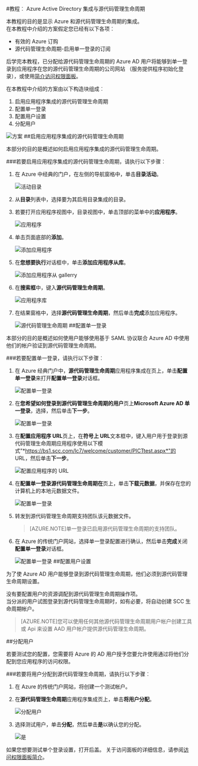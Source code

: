 <properties 
    pageTitle="教程︰ Azure Active Directory 集成源代码管理生命周期与 |Microsoft Azure" 
    description="了解如何使用源代码管理生命周期 Azure Active Directory 以启用单一登录、 自动化资源调配，以及更多 ！" 
    services="active-directory" 
    authors="jeevansd"  
    documentationCenter="na" 
    manager="femila"/>
<tags 
    ms.service="active-directory" 
    ms.devlang="na" 
    ms.topic="article" 
    ms.tgt_pltfrm="na" 
    ms.workload="identity" 
    ms.date="09/26/2016" 
    ms.author="jeedes" />

#<a name="tutorial-azure-active-directory-integration-with-scc-lifecycle"></a>教程︰ Azure Active Directory 集成与源代码管理生命周期
  
本教程的目的是显示 Azure 和源代码管理生命周期的集成。  
在本教程中介绍的方案假定您已经有以下各项︰

-   有效的 Azure 订购
-   源代码管理生命周期-启用单一登录的订阅
  
后学完本教程，已分配给源代码管理生命周期的 Azure AD 用户将能够到单一登录到应用程序在您的源代码管理生命周期的公司网站 （服务提供程序初始化登录），或使用[简介访问权限面板](active-directory-saas-access-panel-introduction.md)。
  
在本教程中介绍的方案由以下构造块组成︰

1.  启用应用程序集成的源代码管理生命周期
2.  配置单一登录
3.  配置用户设置
4.  分配用户

![方案](./media/active-directory-saas-scc-lifecycle-tutorial/IC794120.png "方案")
##<a name="enabling-the-application-integration-for-scc-lifecycle"></a>启用应用程序集成的源代码管理生命周期
  
本部分的目的是概述如何启用应用程序集成的源代码管理生命周期。

###<a name="to-enable-the-application-integration-for-scc-lifecycle-perform-the-following-steps"></a>若要启用应用程序集成的源代码管理生命周期，请执行以下步骤︰

1.  在 Azure 中经典的门户，在左侧的导航窗格中，单击**目录活动**。

    ![活动目录](./media/active-directory-saas-scc-lifecycle-tutorial/IC700993.png "活动目录")

2.  从**目录**列表中，选择要为其启用目录集成的目录。

3.  若要打开应用程序视图中，目录视图中，单击顶部的菜单中的**应用程序**。

    ![应用程序](./media/active-directory-saas-scc-lifecycle-tutorial/IC700994.png "应用程序")

4.  单击页面底部的**添加**。

    ![添加应用程序](./media/active-directory-saas-scc-lifecycle-tutorial/IC749321.png "添加应用程序")

5.  在**您想要执行**对话框中，单击**添加应用程序从库**。

    ![添加应用程序从 gallerry](./media/active-directory-saas-scc-lifecycle-tutorial/IC749322.png "添加应用程序从 gallerry")

6.  在**搜索框**中，键入**源代码管理生命周期**。

    ![应用程序库](./media/active-directory-saas-scc-lifecycle-tutorial/IC794121.png "应用程序库")

7.  在结果窗格中，选择**源代码管理生命周期**，然后单击**完成**添加应用程序。

    ![源代码管理生命周期](./media/active-directory-saas-scc-lifecycle-tutorial/IC795082.png "源代码管理生命周期")
##<a name="configuring-single-sign-on"></a>配置单一登录
  
本部分的目的是概述如何使用户能够使用基于 SAML 协议联合 Azure AD 中使用他们的帐户验证到源代码管理生命周期。

###<a name="to-configure-single-sign-on-perform-the-following-steps"></a>若要配置单一登录，请执行以下步骤︰

1.  在 Azure 经典门户中，**源代码管理生命周期**应用程序集成在页上，单击**配置单一登录**来打开**配置单一登录**对话框。

    ![配置单一登录](./media/active-directory-saas-scc-lifecycle-tutorial/IC794122.png "配置单一登录")

2.  在**您希望如何登录到源代码管理生命周期的用户**页上**Microsoft Azure AD 单一登录**，选择，然后单击**下一步**。

    ![配置单一登录](./media/active-directory-saas-scc-lifecycle-tutorial/IC794123.png "配置单一登录")

3.  在**配置应用程序 URL**页上，在**符号上 URL**文本框中，键入用户用于登录到源代码管理生命周期应用程序使用以下模式"*https://bs1.scc.com/lc7/welcome/customer/PICTtest.aspx*"的 URL，然后单击**下一步**。

    ![配置应用程序的 URL](./media/active-directory-saas-scc-lifecycle-tutorial/IC794124.png "配置应用程序的 URL")

4.  在**配置单一登录源代码管理生命周期在**页上，单击**下载元数据**，并保存在您的计算机上的本地元数据文件。

    ![配置单一登录](./media/active-directory-saas-scc-lifecycle-tutorial/IC795083.png "配置单一登录")

5.  转发到源代码管理生命周期支持团队该元数据文件。

    >[AZURE.NOTE]单一登录已启用源代码管理生命周期的支持团队。

6.  在 Azure 的传统门户网站，选择单一登录配置进行确认，然后单击**完成**关闭**配置单一登录**对话框。

    ![配置单一登录](./media/active-directory-saas-scc-lifecycle-tutorial/IC794125.png "配置单一登录")
##<a name="configuring-user-provisioning"></a>配置用户设置
  
为了使 Azure AD 用户能够登录到源代码管理生命周期，他们必须到源代码管理生命周期设置。
  
没有要配置用户的资源调配到源代码管理生命周期操作项。  
当分派的用户试图登录到源代码管理生命周期时，如有必要，将自动创建 SCC 生命周期帐户。

>[AZURE.NOTE]您可以使用任何其他源代码管理生命周期用户帐户创建工具或 Api 来设置 AAD 用户帐户提供源代码管理生命周期。

##<a name="assigning-users"></a>分配用户
  
若要测试您的配置，您需要将 Azure 的 AD 用户授予您要允许使用通过将他们分配到您应用程序的访问权限。

###<a name="to-assign-users-to-scc-lifecycle-perform-the-following-steps"></a>若要将用户分配到源代码管理生命周期，请执行以下步骤︰

1.  在 Azure 的传统门户网站，将创建一个测试帐户。

2.  在**源代码管理生命周期**应用程序集成页上，单击**将用户分配**。

    ![分配用户](./media/active-directory-saas-scc-lifecycle-tutorial/IC794126.png "分配用户")

3.  选择测试用户，单击**分配**，然后单击**是**以确认您的分配。

    ![是](./media/active-directory-saas-scc-lifecycle-tutorial/IC767830.png "是")
  
如果您想要测试单个登录设置，打开后盖。 关于访问面板的详细信息，请参阅[访问权限面板简介](active-directory-saas-access-panel-introduction.md)。